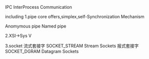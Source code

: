 IPC
InterProcess Communication

including
1.pipe
core offers,simplex,self-Synchronization Mechanism

Anomymous pipe
Named pipe

2.XSI->Sys V

3.socket
    流式套接字 SOCKET_STREAM Stream Sockets
    报式套接字 SOCKET_DGRAM Datagram Sockets
